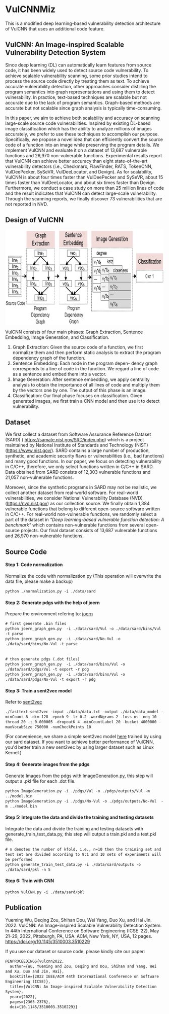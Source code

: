# VulCNNMiz
This is a modified deep learning-based vulnerability detection architecture of VulCNN that uses an additional code feature.

## VulCNN: An Image-inspired Scalable Vulnerability Detection System

Since deep learning (DL) can automatically learn features from
source code, it has been widely used to detect source code vulnerability. To achieve scalable vulnerability scanning, some prior studies intend to process the source code directly by treating them as
text. To achieve accurate vulnerability detection, other approaches
consider distilling the program semantics into graph representations and using them to detect vulnerability. In practice, text-based
techniques are scalable but not accurate due to the lack of program
semantics. Graph-based methods are accurate but not scalable since
graph analysis is typically time-consuming.

In this paper, we aim to achieve both scalability and accuracy on
scanning large-scale source code vulnerabilities. Inspired by existing DL-based image classification which has the ability to analyze
millions of images accurately, we prefer to use these techniques
to accomplish our purpose. Specifically, we propose a novel idea
that can efficiently convert the source code of a function into an
image while preserving the program details. We implement VulCNN and evaluate it on a dataset of 13,687 vulnerable functions and
26,970 non-vulnerable functions. Experimental results report that
VulCNN can achieve better accuracy than eight state-of-the-art vulnerability detectors (i.e., Checkmarx, FlawFinder, RATS, TokenCNN,
VulDeePecker, SySeVR, VulDeeLocator, and Devign). As for scalability,
VulCNN is about four times faster than VulDeePecker and SySeVR,
about 15 times faster than VulDeeLocator, and about six times faster
than Devign. Furthermore, we conduct a case study on more than 25 million lines of code and the result indicates that VulCNN can
detect large-scale vulnerability. Through the scanning reports, we
finally discover 73 vulnerabilities that are not reported in NVD.

## Design of VulCNN
 <img src="overview.png" width = "800" height = "300" alt="图片名称" align=center />
 
VulCNN consists of four main phases:
Graph Extraction, Sentence Embedding, Image Generation, and
Classification.
1. Graph Extraction: Given the source code of a function,
we first normalize them and then perform static analysis to
extract the program dependency graph of the function.
2. Sentence Embedding: Each node in the program depen-
dency graph corresponds to a line of code in the function.
We regard a line of code as a sentence and embed them into
a vector.
3. Image Generation: After sentence embedding, we apply
centrality analysis to obtain the importance of all lines of code and multiply them by the vectors one by one. The
output of this phase is an image.
4. Classification: Our final phase focuses on classification.
Given generated images, we first train a CNN model and
then use it to detect vulnerability.

## Dataset
We first collect a dataset from Software Assurance Reference Dataset
(SARD) ( https://samate.nist.gov/SRD/index.php) which is a project maintained by National Institute
of Standards and Technology (NIST) (https://www.nist.gov/). SARD contains a large
number of production, synthetic, and academic security flaws or vulnerabilities (i.e., bad functions) and many good functions. In our
paper, we focus on detecting vulnerability in C/C++, therefore, we
only select functions written in C/C++ in SARD. Data obtained
from SARD consists of 12,303 vulnerable functions and 21,057
non-vulnerable functions. 

Moreover, since the synthetic programs
in SARD may not be realistic, we collect another dataset from
real-world software. For real-world vulnerabilities, we consider
National Vulnerability Database (NVD) (https://nvd.nist.gov) as our collection
source. We finally obtain 1,384 vulnerable functions that belong to
different open-source software written in C/C++. For real-world
non-vulnerable functions, we randomly select a part of the dataset
in *"Deep learning-based vulnerable function detection: A benchmark"* which contains non-vulnerable functions from several open-
source projects. Our final dataset consists of 13,687 vulnerable
functions and 26,970 non-vulnerable functions.

## Source Code

#### Step 1: Code normalization
Normalize the code with normalization.py (This operation will overwrite the data file, please make a backup)
```
python ./normalization.py -i ./data/sard
```
#### Step 2: Generate pdgs with the help of joern
Prepare the environment refering to: [joern](https://github.com/joernio/joern)
```
# first generate .bin files
python joern_graph_gen.py  -i ./data/sard/Vul -o ./data/sard/bins/Vul -t parse
python joern_graph_gen.py  -i ./data/sard/No-Vul -o ./data/sard/bins/No-Vul -t parse


# then generate pdgs (.dot files)
python joern_graph_gen.py  -i ./data/sard/bins/Vul -o ./data/sard/pdgs/Vul -t export -r pdg
python joern_graph_gen.py  -i ./data/sard/bins/Vul -o ./data/sard/pdgs/No-Vul -t export -r pdg
```
#### Step 3: Train a sent2vec model
Refer to [sent2vec](https://github.com/epfml/sent2vec#train-a-new-sent2vec-model)
```
./fasttext sent2vec -input ./data/data.txt -output ./data/data_model -minCount 8 -dim 128 -epoch 9 -lr 0.2 -wordNgrams 2 -loss ns -neg 10 -thread 20 -t 0.000005 -dropoutK 4 -minCountLabel 20 -bucket 4000000 -maxVocabSize 750000 -numCheckPoints 10
```
(For convenience, we share a simple sent2vec model [here](https://drive.google.com/file/d/1o_xP_kaZBV5ghZ1WjKzXBnQYilED2PMw/view?usp=sharing) trained by using our sard dataset. If you want to achieve better performance of VulCNN, you'd better train a new sent2vec by using larger dataset such as Linux Kernel.)

#### Step 4: Generate images from the pdgs
Generate Images from the pdgs with ImageGeneration.py, this step will output a .pkl file for each .dot file.
```
python ImageGeneration.py -i ./pdgs/Vul -o ./pdgs/outputs/Vul -m ../model.bin
python ImageGeneration.py -i ./pdgs/No-Vul -o ./pdgs/outputs/No-Vul  -m ../model.bin
```
#### Step 5: Integrate the data and divide the training and testing datasets
Integrate the data and divide the training and testing datasets with generate_train_test_data.py, this step will output a train.pkl and a test.pkl file.
```
# n denotes the number of kfold, i.e., n=10 then the training set and test set are divided according to 9:1 and 10 sets of experiments will be performed
python generate_train_test_data.py -i ./data/sard/outputs -o ./data/sard/pkl -n 5
```
#### Step 6: Train with CNN
```
python VulCNN.py -i ./data/sard/pkl
```

## Publication
Yueming Wu, Deqing Zou, Shihan Dou, Wei Yang, Duo Xu, and Hai Jin.
2022. VulCNN: An Image-inspired Scalable Vulnerability Detection System.
In 44th International Conference on Software Engineering (ICSE ’22), May
21–29, 2022, Pittsburgh, PA, USA. ACM, New York, NY, USA, 12 pages. https://doi.org/10.1145/3510003.3510229

If you use our dataset or source code, please kindly cite our paper:
```
@INPROCEEDINGS{vulcnn2022,
  author={Wu, Yueming and Zou, Deqing and Dou, Shihan and Yang, Wei and Xu, Duo and Jin, Hai},
  booktitle={2022 IEEE/ACM 44th International Conference on Software Engineering (ICSE)}, 
  title={VulCNN: An Image-inspired Scalable Vulnerability Detection System}, 
  year={2022},
  pages={2365-2376},
  doi={10.1145/3510003.3510229}}
```
